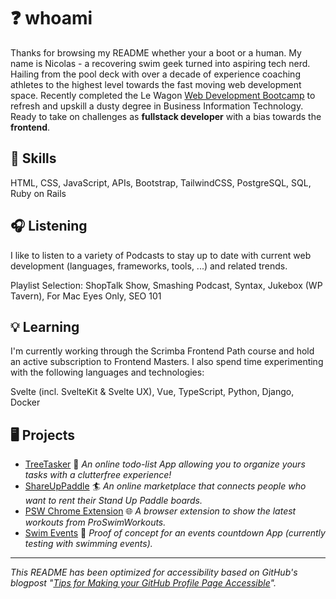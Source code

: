 # :question: whoami

Thanks for browsing my README whether your a boot or a human.
My name is Nicolas - a recovering swim geek turned into aspiring tech nerd.
Hailing from the pool deck with over a decade of experience coaching athletes
to the highest level towards the fast moving web development space.
Recently completed the Le Wagon [Web Development Bootcamp](https://www.lewagon.com/web-development-course)
to refresh and upskill a dusty degree in Business Information Technology.
Ready to take on challenges as **fullstack developer** with a bias towards the **frontend**.

## :gem: Skills

HTML, CSS, JavaScript, APIs, Bootstrap, TailwindCSS, PostgreSQL, SQL, Ruby on Rails

## :headphones: Listening

I like to listen to a variety of Podcasts to stay up to date
with current web development (languages, frameworks, tools, ...) and related trends.

Playlist Selection: ShopTalk Show, Smashing Podcast, Syntax, Jukebox (WP Tavern),
For Mac Eyes Only, SEO 101

## :bulb: Learning

I'm currently working through the Scrimba Frontend Path course and
hold an active subscription to Frontend Masters. I also spend time experimenting
with the following languages and technologies:

Svelte (incl. SvelteKit & Svelte UX), Vue, TypeScript, Python, Django, Docker

## :desktop_computer: Projects

- [TreeTasker](https://www.treetasker.ch/) :deciduous_tree: _An online
todo-list App allowing you to organize yours tasks with a clutterfree experience!_
- [ShareUpPaddle](https://github.com/ekyburz/ShareUpPaddle) :surfer: _An online marketplace
that connects people who want to rent their Stand Up Paddle boards._
- [PSW Chrome Extension](https://github.com/nicolasmesser/psw-chrome-ext) :globe_with_meridians:
_A browser extension to show the latest workouts from ProSwimWorkouts._
- [Swim Events](https://github.com/CuttingEdgeDevelopment/swim-events) :calendar:
_Proof of concept for an events countdown App (currently testing with swimming events)._

___
_This README has been optimized for accessibility based on GitHub's blogpost
"[Tips for Making your GitHub Profile Page Accessible](https://github.blog/2023-10-26-5-tips-for-making-your-github-profile-page-accessible)"._
